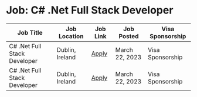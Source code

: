 # Job: C# .Net Full Stack Developer

| Job Title | Job Location | Job Link | Job Posted | Visa Sponsorship |
| --- | --- | --- | --- | --- |
| C# .Net Full Stack Developer | Dublin, Ireland | [Apply](https://careers.ryanair.com/search/#job/90BE22D7B3) | March 22, 2023 | Visa Sponsorship |
| C# .Net Full Stack Developer | Dublin, Ireland | [Apply](https://careers.ryanair.com/search/#job/90BE22D7B3) | March 22, 2023 | Visa Sponsorship |
